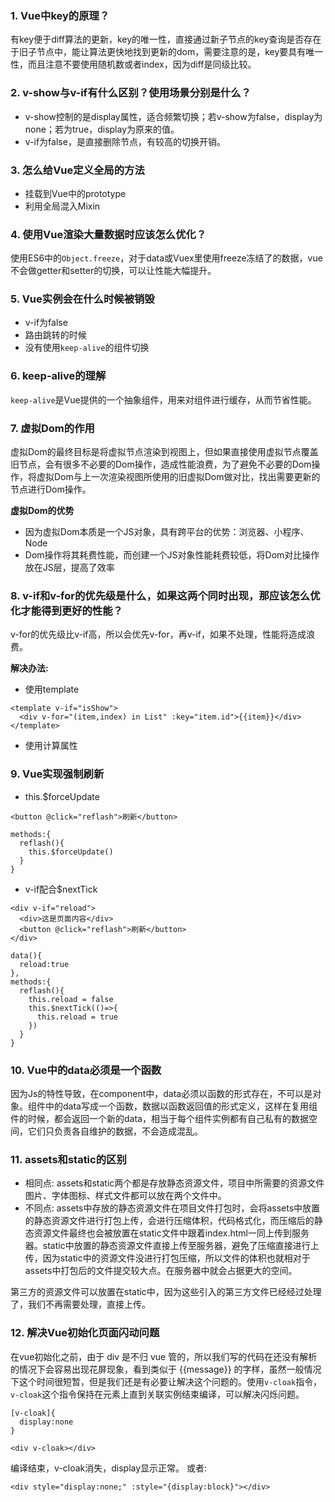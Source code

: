 ### 1. Vue中key的原理？
有key便于diff算法的更新，key的唯一性，直接通过新子节点的key查询是否存在于旧子节点中，能让算法更快地找到更新的dom，需要注意的是，key要具有唯一性，而且注意不要使用随机数或者index，因为diff是同级比较。

### 2. v-show与v-if有什么区别？使用场景分别是什么？
- v-show控制的是display属性，适合频繁切换；若v-show为false，display为none；若为true，display为原来的值。
- v-if为false，是直接删除节点，有较高的切换开销。

### 3. 怎么给Vue定义全局的方法
- 挂载到Vue中的prototype
- 利用全局混入Mixin 

### 4. 使用Vue渲染大量数据时应该怎么优化？
使用ES6中的`Object.freeze`，对于data或Vuex里使用freeze冻结了的数据，vue不会做getter和setter的切换，可以让性能大幅提升。

### 5. Vue实例会在什么时候被销毁
- v-if为false
- 路由跳转的时候
- 没有使用`keep-alive`的组件切换

### 6. keep-alive的理解
`keep-alive`是Vue提供的一个抽象组件，用来对组件进行缓存，从而节省性能。

### 7. 虚拟Dom的作用
虚拟Dom的最终目标是将虚拟节点渲染到视图上，但如果直接使用虚拟节点覆盖旧节点，会有很多不必要的Dom操作，造成性能浪费，为了避免不必要的Dom操作，将虚拟Dom与上一次渲染视图所使用的旧虚拟Dom做对比，找出需要更新的节点进行Dom操作。

**虚拟Dom的优势**

- 因为虚拟Dom本质是一个JS对象，具有跨平台的优势：浏览器、小程序、Node
- Dom操作将其耗费性能，而创建一个JS对象性能耗费较低，将Dom对比操作放在JS层，提高了效率

### 8. v-if和v-for的优先级是什么，如果这两个同时出现，那应该怎么优化才能得到更好的性能？
v-for的优先级比v-if高，所以会优先v-for，再v-if，如果不处理，性能将造成浪费。

**解决办法:**

- 使用template
```
<template v-if="isShow">
  <div v-for="(item,index) in List" :key="item.id">{{item}}</div>
</template>
```
- 使用计算属性

### 9. Vue实现强制刷新
- this.$forceUpdate 
```
<button @click="reflash">刷新</button>

methods:{
  reflash(){
    this.$forceUpdate()
  }
}
```
- v-if配合$nextTick
```
<div v-if="reload">
  <div>这是页面内容</div>
  <button @click="reflash">刷新</button>
</div>

data(){
  reload:true
},
methods:{
  reflash(){
    this.reload = false
    this.$nextTick(()=>{
      this.reload = true
    })
  }
}
```
### 10. Vue中的data必须是一个函数
因为Js的特性导致，在component中，data必须以函数的形式存在，不可以是对象。组件中的data写成一个函数，数据以函数返回值的形式定义，这样在复用组件的时候，都会返回一个新的data，相当于每个组件实例都有自己私有的数据空间，它们只负责各自维护的数据，不会造成混乱。

### 11. assets和static的区别

- 相同点: assets和static两个都是存放静态资源文件，项目中所需要的资源文件图片、字体图标、样式文件都可以放在两个文件中。
- 不同点: assets中存放的静态资源文件在项目文件打包时，会将assets中放置的静态资源文件进行打包上传，会进行压缩体积，代码格式化，而压缩后的静态资源文件最终也会被放置在static文件中跟着index.html一同上传到服务器。static中放置的静态资源文件直接上传至服务器，避免了压缩直接进行上传，因为static中的资源文件没进行打包压缩，所以文件的体积也就相对于assets中打包后的文件提交较大点。在服务器中就会占据更大的空间。

第三方的资源文件可以放置在static中，因为这些引入的第三方文件已经经过处理了，我们不再需要处理，直接上传。

### 12. 解决Vue初始化页面闪动问题
在vue初始化之前，由于 div 是不归 vue 管的，所以我们写的代码在还没有解析的情况下会容易出现花屏现象，看到类似于 {{message}} 的字样，虽然一般情况下这个时间很短暂，但是我们还是有必要让解决这个问题的。使用`v-cloak`指令，`v-cloak`这个指令保持在元素上直到关联实例结束编译，可以解决闪烁问题。
```
[v-cloak]{
  display:none
}
```
```
<div v-cloak></div>
```
编译结束，v-cloak消失，display显示正常。
或者:
```
<div style="display:none;" :style="{display:block}"></div>
```
